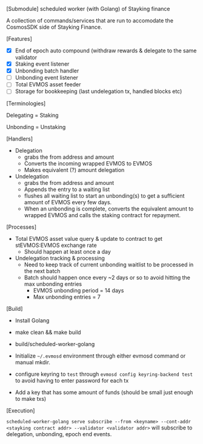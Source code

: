 [Submodule] scheduled worker (with Golang) of Stayking finance

A collection of commands/services that are run to accomodate the CosmosSDK side of Stayking Finance.

[Features]
 - [x] End of epoch auto compound (withdraw rewards & delegate to the same validator
 - [x] Staking event listener
 - [x] Unbonding batch handler
 - [ ] Unbonding event listener
 - [ ] Total EVMOS asset feeder
 - [ ] Storage for bookkeeping (last undelegation tx, handled blocks etc)

[Terminologies]

Delegating = Staking

Unbonding = Unstaking

[Handlers]

 - Delegation
   - grabs the from address and amount
   - Converts the incoming wrapped EVMOS to EVMOS
   - Makes equivalent (?) amount delegation
 - Undelegation
   - grabs the from address and amount
   - Appends the entry to a waiting list
   - flushes all waiting list to start an unbonding(s) to get a sufficient amount of EVMOS every few days.
   - When an unbonding is complete, converts the equivalent amount to wrapped EVMOS and calls the staking contract for repayment.

[Processes]

 - Total EVMOS asset value query & update to contract to get stEVMOS:EVMOS exchange rate
   - Should happen at least once a day
 - Undelegation tracking & processing
   - Need to keep track of current unbonding waitlist to be processed in the next batch
   - Batch should happen once every ~2 days or so to avoid hitting the max unbonding entries
     - EVMOS unbonding period = 14 days
     - Max unbonding entries = 7

[Build]

 - Install Golang
 - make clean && make build
 - build/scheduled-worker-golang

 - Initialize `~/.evmosd` environment through either evmosd command or manual mkdir.
 - configure keyring to `test` through `evmosd config keyring-backend test` to avoid having to enter password for each tx
 - Add a key that has some amount of funds (should be small just enough to make txs)

[Execution]

`scheduled-worker-golang serve subscribe --from <keyname> --cont-addr <stayking contract addr> --validator <validator addr>` will subscribe to delegation, unbonding, epoch end events.

